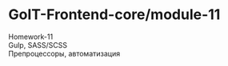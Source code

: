 # GoIT-Frontend-core/module-11
Homework-11          
Gulp, SASS/SCSS          
Препроцессоры, автоматизация
